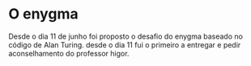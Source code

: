 # O enygma
Desde o dia 11 de junho foi proposto o desafio do enygma baseado no código de Alan Turing. desde o dia 11 fui o primeiro a entregar e pedir aconselhamento do professor higor.
